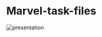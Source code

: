 # Marvel-task-files
![presentation](https://drive.google.com/uc?export=view&id=1x6s5hPpg26zuPwRi_hz2dbyLwGLwCG6-)

